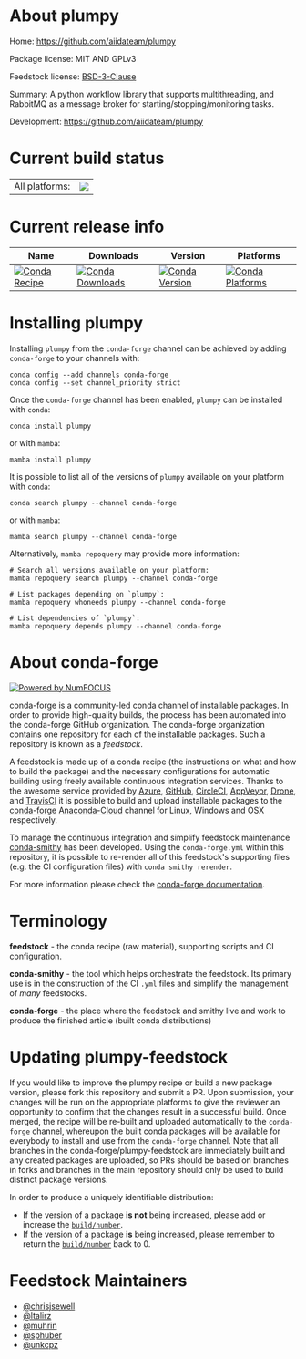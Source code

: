 About plumpy
============

Home: https://github.com/aiidateam/plumpy

Package license: MIT AND GPLv3

Feedstock license: [BSD-3-Clause](https://github.com/conda-forge/plumpy-feedstock/blob/main/LICENSE.txt)

Summary: A python workflow library that supports multithreading, and RabbitMQ as a message broker for starting/stopping/monitoring tasks.

Development: https://github.com/aiidateam/plumpy

Current build status
====================


<table><tr><td>All platforms:</td>
    <td>
      <a href="https://dev.azure.com/conda-forge/feedstock-builds/_build/latest?definitionId=791&branchName=main">
        <img src="https://dev.azure.com/conda-forge/feedstock-builds/_apis/build/status/plumpy-feedstock?branchName=main">
      </a>
    </td>
  </tr>
</table>

Current release info
====================

| Name | Downloads | Version | Platforms |
| --- | --- | --- | --- |
| [![Conda Recipe](https://img.shields.io/badge/recipe-plumpy-green.svg)](https://anaconda.org/conda-forge/plumpy) | [![Conda Downloads](https://img.shields.io/conda/dn/conda-forge/plumpy.svg)](https://anaconda.org/conda-forge/plumpy) | [![Conda Version](https://img.shields.io/conda/vn/conda-forge/plumpy.svg)](https://anaconda.org/conda-forge/plumpy) | [![Conda Platforms](https://img.shields.io/conda/pn/conda-forge/plumpy.svg)](https://anaconda.org/conda-forge/plumpy) |

Installing plumpy
=================

Installing `plumpy` from the `conda-forge` channel can be achieved by adding `conda-forge` to your channels with:

```
conda config --add channels conda-forge
conda config --set channel_priority strict
```

Once the `conda-forge` channel has been enabled, `plumpy` can be installed with `conda`:

```
conda install plumpy
```

or with `mamba`:

```
mamba install plumpy
```

It is possible to list all of the versions of `plumpy` available on your platform with `conda`:

```
conda search plumpy --channel conda-forge
```

or with `mamba`:

```
mamba search plumpy --channel conda-forge
```

Alternatively, `mamba repoquery` may provide more information:

```
# Search all versions available on your platform:
mamba repoquery search plumpy --channel conda-forge

# List packages depending on `plumpy`:
mamba repoquery whoneeds plumpy --channel conda-forge

# List dependencies of `plumpy`:
mamba repoquery depends plumpy --channel conda-forge
```


About conda-forge
=================

[![Powered by
NumFOCUS](https://img.shields.io/badge/powered%20by-NumFOCUS-orange.svg?style=flat&colorA=E1523D&colorB=007D8A)](https://numfocus.org)

conda-forge is a community-led conda channel of installable packages.
In order to provide high-quality builds, the process has been automated into the
conda-forge GitHub organization. The conda-forge organization contains one repository
for each of the installable packages. Such a repository is known as a *feedstock*.

A feedstock is made up of a conda recipe (the instructions on what and how to build
the package) and the necessary configurations for automatic building using freely
available continuous integration services. Thanks to the awesome service provided by
[Azure](https://azure.microsoft.com/en-us/services/devops/), [GitHub](https://github.com/),
[CircleCI](https://circleci.com/), [AppVeyor](https://www.appveyor.com/),
[Drone](https://cloud.drone.io/welcome), and [TravisCI](https://travis-ci.com/)
it is possible to build and upload installable packages to the
[conda-forge](https://anaconda.org/conda-forge) [Anaconda-Cloud](https://anaconda.org/)
channel for Linux, Windows and OSX respectively.

To manage the continuous integration and simplify feedstock maintenance
[conda-smithy](https://github.com/conda-forge/conda-smithy) has been developed.
Using the ``conda-forge.yml`` within this repository, it is possible to re-render all of
this feedstock's supporting files (e.g. the CI configuration files) with ``conda smithy rerender``.

For more information please check the [conda-forge documentation](https://conda-forge.org/docs/).

Terminology
===========

**feedstock** - the conda recipe (raw material), supporting scripts and CI configuration.

**conda-smithy** - the tool which helps orchestrate the feedstock.
                   Its primary use is in the construction of the CI ``.yml`` files
                   and simplify the management of *many* feedstocks.

**conda-forge** - the place where the feedstock and smithy live and work to
                  produce the finished article (built conda distributions)


Updating plumpy-feedstock
=========================

If you would like to improve the plumpy recipe or build a new
package version, please fork this repository and submit a PR. Upon submission,
your changes will be run on the appropriate platforms to give the reviewer an
opportunity to confirm that the changes result in a successful build. Once
merged, the recipe will be re-built and uploaded automatically to the
`conda-forge` channel, whereupon the built conda packages will be available for
everybody to install and use from the `conda-forge` channel.
Note that all branches in the conda-forge/plumpy-feedstock are
immediately built and any created packages are uploaded, so PRs should be based
on branches in forks and branches in the main repository should only be used to
build distinct package versions.

In order to produce a uniquely identifiable distribution:
 * If the version of a package **is not** being increased, please add or increase
   the [``build/number``](https://docs.conda.io/projects/conda-build/en/latest/resources/define-metadata.html#build-number-and-string).
 * If the version of a package **is** being increased, please remember to return
   the [``build/number``](https://docs.conda.io/projects/conda-build/en/latest/resources/define-metadata.html#build-number-and-string)
   back to 0.

Feedstock Maintainers
=====================

* [@chrisjsewell](https://github.com/chrisjsewell/)
* [@ltalirz](https://github.com/ltalirz/)
* [@muhrin](https://github.com/muhrin/)
* [@sphuber](https://github.com/sphuber/)
* [@unkcpz](https://github.com/unkcpz/)

